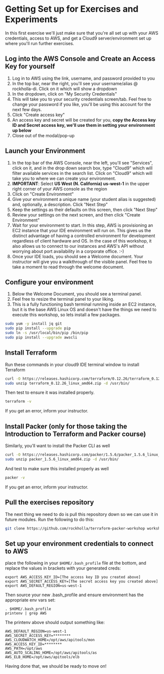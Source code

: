 # Getting Set up for Exercises and Experiments

In this first exercise we'll just make sure that you're all set up with your AWS credentials, access to AWS, and get
a Cloud9 server/environment set up where you'll run further exercises.

## Log into the AWS Console and Create an Access Key for yourself

1. Log in to AWS using the link, username, and password provided to you
1. In the top bar, near the right, you'll see your username/alias @ rockholla-di. Click on it which will show a dropdown
1. In the dropdown, click on "My Security Credentials"
1. This will take you to your security credentials screen/tab. Feel free to change your password if you like, you'll be using this account for the next few days.
1. Click "Create access key"
1. An access key and secret will be created for you, **copy the Access key ID and Secret access key, we'll use them in setting your environment up below**
1. Close out of the modal/pop-up

## Launch your Environment

1. In the top bar of the AWS Console, near the left, you'll see "Services", click on it, and in the drop down search box, type "Cloud9" which will filter available services in the search list. Click on "Cloud9" which will take you to where we can create your environment.
1. **IMPORTANT**: Select **US West (N. California) us-west-1** in the upper right corner of your AWS console as the region
1. Click on "Create Environment"
1. Give your environment a unique name (your student alias is suggested) and, optionally, a description. Click "Next Step"
1. Keep the settings as their defaults on this screen, then click "Next Step"
1. Review your settings on the next screen, and then click "Create Environment"
1. Wait for your environment to start.  In this step, AWS is provisioning an EC2 instance that your IDE environment will run on.  This gives us the distinct advantage of having a controlled environment for development regardless of client hardware and OS.  In the case of this workshop, it also allows us to connect to our instances and AWS's API without worrying about port availability in a corporate office. :-)
1. Once your IDE loads, you should see a Welcome document.  Your instructor will give you a walkthrough of the visible panel.  Feel free to take a moment to read through the welcome document.


## Configure your environment

1. Below the Welcome Document, you should see a terminal panel.
1. Feel free to resize the terminal panel to your liking.
1. This is a fully functioning bash terminal running inside an EC2 instance, but it is the base AWS Linux OS and doesn't have the things we need to execute this workshop, so lets install a few packages.

```bash
sudo yum -y install jq git
sudo pip install --upgrade pip
sudo ln -s /usr/local/bin/pip /bin/pip
sudo pip install --upgrade awscli
```

## Install Terraform

Run these commands in your cloud9 IDE terminal window to install Terraform

```bash
curl -O https://releases.hashicorp.com/terraform/0.12.26/terraform_0.12.26_linux_amd64.zip
sudo unzip terraform_0.12.26_linux_amd64.zip -d /usr/bin/
```

Then test to ensure it was installed properly.

```bash
terraform -v
```

If you get an error, inform your instructor.

## Install Packer (only for those taking the Introduction to Terraform and Packer course)

Similarly, you'll want to install the Packer CLI as well

```bash
curl -O https://releases.hashicorp.com/packer/1.5.6/packer_1.5.6_linux_amd64.zip
sudo unzip packer_1.5.6_linux_amd64.zip -d /usr/bin/
```

And test to make sure this installed properly as well

```bash
packer -v
```

If you get an error, inform your instructor.

## Pull the exercises repository

The next thing we need to do is pull this repository down so we can use it in future modules.  Run the following to
do this:

```bash
git clone https://github.com/rockholla/terraform-packer-workshop workshop
```

## Set up your environment credentials to connect to AWS

place the following in your `$HOME/.bash_profile` file at the bottom, and replace the values in brackets with your generated creds:
```
export AWS_ACCESS_KEY_ID=[The access key ID you created above]
export AWS_SECRET_ACCESS_KEY=[The secret access key you created above]
export AWS_DEFAULT_REGION=us-west-1
```

Then source your new .bash_profile and ensure environment has the appropriate env vars set:
```
. $HOME/.bash_profile
printenv | grep AWS
```

The printenv above should output something like:
```
AWS_DEFAULT_REGION=us-west-1
AWS_SECRET_ACCESS_KEY=********
AWS_CLOUDWATCH_HOME=/opt/aws/apitools/mon
AWS_ACCESS_KEY_ID=********
AWS_PATH=/opt/aws
AWS_AUTO_SCALING_HOME=/opt/aws/apitools/as
AWS_ELB_HOME=/opt/aws/apitools/elb
```

Having done that, we should be ready to move on!
